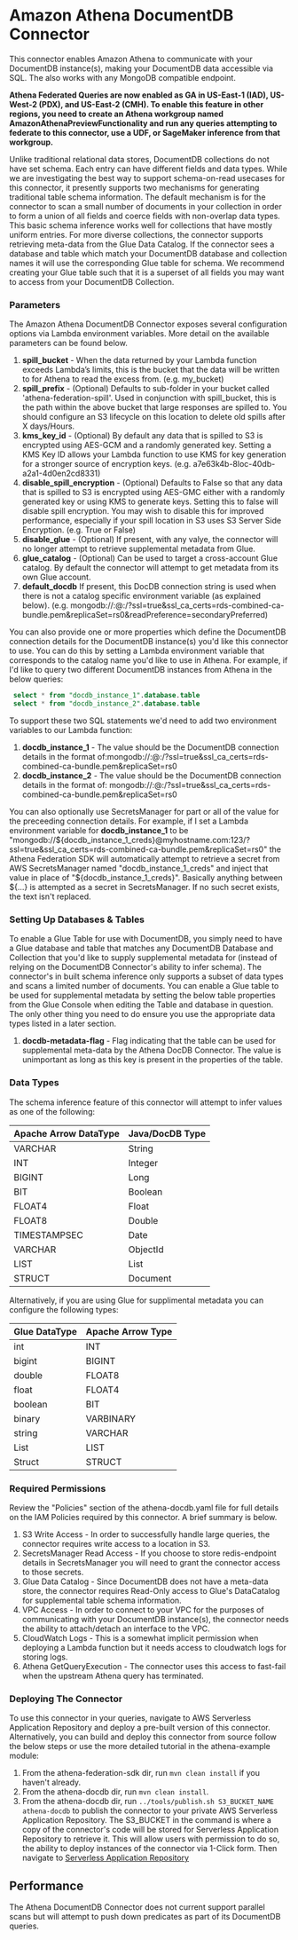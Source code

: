 # Amazon Athena DocumentDB Connector

This connector enables Amazon Athena to communicate with your DocumentDB instance(s), making your DocumentDB data accessible via SQL. The also works with any MongoDB compatible endpoint.

**Athena Federated Queries are now enabled as GA in US-East-1 (IAD), US-West-2 (PDX), and US-East-2 (CMH). To enable this feature in other regions, you need to create an Athena workgroup named AmazonAthenaPreviewFunctionality and run any queries attempting to federate to this connector, use a UDF, or SageMaker inference from that workgroup.**

Unlike traditional relational data stores, DocumentDB collections do not have set schema. Each entry can have different fields and data types. While we are investigating the best way to support schema-on-read usecases for this connector, it presently supports two mechanisms for generating traditional table schema information. The default mechanism is for the connector to scan a small number of documents in your collection in order to form a union of all fields and coerce fields with non-overlap data types. This basic schema inference works well for collections that have mostly uniform entries. For more diverse collections, the connector supports retrieving meta-data from the Glue Data Catalog. If the connector sees a database and table which match your DocumentDB database and collection names it will use the corresponding Glue table for schema. We recommend creating your Glue table such that it is a superset of all fields you may want to access from your DocumentDB Collection.

### Parameters

The Amazon Athena DocumentDB Connector exposes several configuration options via Lambda environment variables. More detail on the available parameters can be found below.

1. **spill_bucket** - When the data returned by your Lambda function exceeds Lambda’s limits, this is the bucket that the data will be written to for Athena to read the excess from. (e.g. my_bucket)
2. **spill_prefix** - (Optional) Defaults to sub-folder in your bucket called 'athena-federation-spill'. Used in conjunction with spill_bucket, this is the path within the above bucket that large responses are spilled to. You should configure an S3 lifecycle on this location to delete old spills after X days/Hours.
3. **kms_key_id** - (Optional) By default any data that is spilled to S3 is encrypted using AES-GCM and a randomly generated key. Setting a KMS Key ID allows your Lambda function to use KMS for key generation for a stronger source of encryption keys. (e.g. a7e63k4b-8loc-40db-a2a1-4d0en2cd8331)
4. **disable_spill_encryption** - (Optional) Defaults to False so that any data that is spilled to S3 is encrypted using AES-GMC either with a randomly generated key or using KMS to generate keys. Setting this to false will disable spill encryption. You may wish to disable this for improved performance, especially if your spill location in S3 uses S3 Server Side Encryption. (e.g. True or False)
5. **disable_glue** - (Optional) If present, with any valye, the connector will no longer attempt to retrieve supplemental metadata from Glue.
6. **glue_catalog** - (Optional) Can be used to target a cross-account Glue catalog. By default the connector will attempt to get metadata from its own Glue account.
7. **default_docdb** If present, this DocDB connection string is used when there is not a catalog specific environment variable (as explained below). (e.g. mongodb://<username>:<password>@<hostname>:<port>/?ssl=true&ssl_ca_certs=rds-combined-ca-bundle.pem&replicaSet=rs0&readPreference=secondaryPreferred)

You can also provide one or more properties which define the DocumentDB connection details for the DocumentDB instance(s) you'd like this connector to use. You can do this by setting a Lambda environment variable that corresponds to the catalog name you'd like to use in Athena. For example, if I'd like to query two different DocumentDB instances from Athena in the below queries:

```sql
 select * from "docdb_instance_1".database.table 
 select * from "docdb_instance_2".database.table
 ```

To support these two SQL statements we'd need to add two environment variables to our Lambda function:

1. **docdb_instance_1** - The value should be the DocumentDB connection details in the format of:mongodb://<username>:<password>@<hostname>:<port>/?ssl=true&ssl_ca_certs=rds-combined-ca-bundle.pem&replicaSet=rs0
2. **docdb_instance_2** - The value should be the DocumentDB connection details in the format of: mongodb://<username>:<password>@<hostname>:<port>/?ssl=true&ssl_ca_certs=rds-combined-ca-bundle.pem&replicaSet=rs0

You can also optionally use SecretsManager for part or all of the value for the preceeding connection details. For example, if I set a Lambda environment variable for  **docdb_instance_1** to be "mongodb://${docdb_instance_1_creds}@myhostname.com:123/?ssl=true&ssl_ca_certs=rds-combined-ca-bundle.pem&replicaSet=rs0" the Athena Federation 
SDK will automatically attempt to retrieve a secret from AWS SecretsManager named "docdb_instance_1_creds" and inject that value in place of "${docdb_instance_1_creds}". Basically anything between ${...} is attempted as a secret in SecretsManager. If no such secret exists, the text isn't replaced.


### Setting Up Databases & Tables

To enable a Glue Table for use with DocumentDB, you simply need to have a Glue database and table that matches any DocumentDB Database and Collection that you'd like to supply supplemental metadata for (instead of relying on the DocumentDB Connector's ability to infer schema). The connector's in built schema inference only supports a subset of data types and scans a limited number of documents. You can enable a Glue table to be used for supplemental metadata by setting the below table properties from the Glue Console when editing the Table and database in question. The only other thing you need to do ensure you use the appropriate data types listed in a later section.

1. **docdb-metadata-flag** - Flag indicating that the table can be used for supplemental meta-data by the Athena DocDB Connector. The value is unimportant as long as this key is present in the properties of the table.
  
### Data Types

The schema inference feature of this connector will attempt to infer values as one of the following:

|Apache Arrow DataType|Java/DocDB Type|
|-------------|-----------------|
|VARCHAR|String|
|INT|Integer|
|BIGINT|Long|
|BIT|Boolean|
|FLOAT4|Float|
|FLOAT8|Double|
|TIMESTAMPSEC|Date|
|VARCHAR|ObjectId|
|LIST|List|
|STRUCT|Document|

Alternatively, if you are using Glue for supplimental metadata you can configure the following types:
        
|Glue DataType|Apache Arrow Type|
|-------------|-----------------|
|int|INT|
|bigint|BIGINT|
|double|FLOAT8|
|float|FLOAT4|
|boolean|BIT|
|binary|VARBINARY|
|string|VARCHAR|
|List|LIST|
|Struct|STRUCT|

### Required Permissions

Review the "Policies" section of the athena-docdb.yaml file for full details on the IAM Policies required by this connector. A brief summary is below.

1. S3 Write Access - In order to successfully handle large queries, the connector requires write access to a location in S3. 
2. SecretsManager Read Access - If you choose to store redis-endpoint details in SecretsManager you will need to grant the connector access to those secrets.
3. Glue Data Catalog - Since DocumentDB does not have a meta-data store, the connector requires Read-Only access to Glue's DataCatalog for supplemental table schema information.
4. VPC Access - In order to connect to your VPC for the purposes of communicating with your DocumentDB instance(s), the connector needs the ability to attach/detach an interface to the VPC.
5. CloudWatch Logs - This is a somewhat implicit permission when deploying a Lambda function but it needs access to cloudwatch logs for storing logs.
1. Athena GetQueryExecution - The connector uses this access to fast-fail when the upstream Athena query has terminated.

### Deploying The Connector

To use this connector in your queries, navigate to AWS Serverless Application Repository and deploy a pre-built version of this connector. Alternatively, you can build and deploy this connector from source follow the below steps or use the more detailed tutorial in the athena-example module:

1. From the athena-federation-sdk dir, run `mvn clean install` if you haven't already.
2. From the athena-docdb dir, run `mvn clean install`.
3. From the athena-docdb dir, run  `../tools/publish.sh S3_BUCKET_NAME athena-docdb` to publish the connector to your private AWS Serverless Application Repository. The S3_BUCKET in the command is where a copy of the connector's code will be stored for Serverless Application Repository to retrieve it. This will allow users with permission to do so, the ability to deploy instances of the connector via 1-Click form. Then navigate to [Serverless Application Repository](https://aws.amazon.com/serverless/serverlessrepo)


## Performance

The Athena DocumentDB Connector does not current support parallel scans but will attempt to push down predicates as part of its DocumentDB queries.

